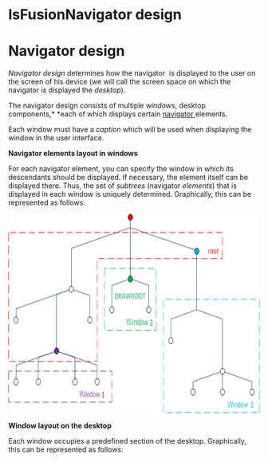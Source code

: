 # lsFusionNavigator design

# Navigator design

*Navigator design* determines how the navigator  is displayed to the user on the screen of his device (we will call the screen space on which the navigator is displayed the *desktop*).

The navigator design consists of multiple *windows*, desktop components,* *each of which displays certain [navigator&nbsp;](lsFusionNavigator.md)elements. 

Each window must have a *caption* which will be used when displaying the window in the user interface.

**Navigator elements layout in windows**

For each navigator element, you can specify the window in which its descendants should be displayed. If necessary, the element itself can be displayed there. Thus, the set of *subtrees* (navigator *elements*) that is displayed in each window is uniquely determined. Graphically, this can be represented as follows:

<img src="attachments/1310742/86476284.png" height="400" />

**Window layout on the desktop**

Each window occupies a predefined section of the desktop. Graphically, this can be represented as follows:



  
